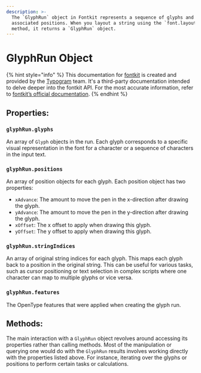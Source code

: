 ```yaml
---
description: >-
  The `GlyphRun` object in Fontkit represents a sequence of glyphs and their
  associated positions. When you layout a string using the `font.layout()`
  method, it returns a `GlyphRun` object.
---
```


# GlyphRun Object

{% hint style="info" %}
This documentation for [fontkit](https://github.com/foliojs/fontkit) is created and provided by the [Typogram](https://typogram.co/) team. It's a third-party documentation intended to delve deeper into the fontkit API. For the most accurate information, refer to [fontkit’s official documentation](https://github.com/foliojs/fontkit#readme).
{% endhint %}

## **Properties**:

### `glyphRun.glyphs`

An array of `Glyph` objects in the run. Each glyph corresponds to a specific visual representation in the font for a character or a sequence of characters in the input text.

### `glyphRun.positions`

An array of position objects for each glyph. Each position object has two properties:

* `xAdvance`: The amount to move the pen in the x-direction after drawing the glyph.
* `yAdvance`: The amount to move the pen in the y-direction after drawing the glyph.
* `xOffset`: The x offset to apply when drawing this glyph.
* `yOffset`: The y offset to apply when drawing this glyph.

### `glyphRun.stringIndices`

An array of original string indices for each glyph. This maps each glyph back to a position in the original string. This can be useful for various tasks, such as cursor positioning or text selection in complex scripts where one character can map to multiple glyphs or vice versa.

### `glyphRun.features`

The OpenType features that were applied when creating the glyph run.

## **Methods**:

The main interaction with a `GlyphRun` object revolves around accessing its properties rather than calling methods. Most of the manipulation or querying one would do with the `GlyphRun` results involves working directly with the properties listed above. For instance, iterating over the glyphs or positions to perform certain tasks or calculations.
